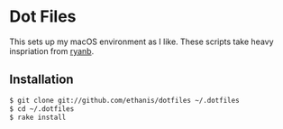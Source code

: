 # Dot Files

This sets up my macOS environment as I like. These scripts take heavy inspriation from [ryanb](https://github.com/ryanb/dotfiles).

## Installation

```bash
$ git clone git://github.com/ethanis/dotfiles ~/.dotfiles
$ cd ~/.dotfiles
$ rake install
```
